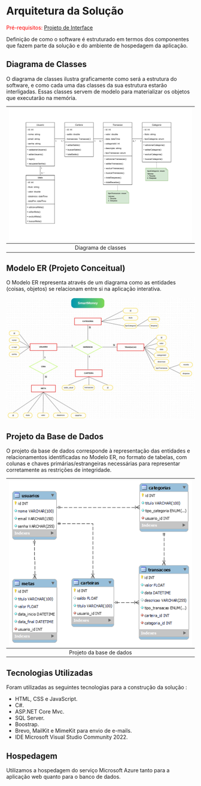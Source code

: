 # Arquitetura da Solução

<span style="color:red">Pré-requisitos: <a href="3-Projeto de Interface.md"> Projeto de Interface</a></span>

Definição de como o software é estruturado em termos dos componentes que fazem parte da solução e do ambiente de hospedagem da aplicação.

## Diagrama de Classes

O diagrama de classes ilustra graficamente como será a estrutura do software, e como cada uma das classes da sua estrutura estarão interligadas. Essas classes servem de modelo para materializar os objetos que executarão na memória.

| ![Diagrama de classes](./img/diagrama-de-classes.png) |       
| :-------------------------------------------------------------: |  
|                      Diagrama de classes           |

## Modelo ER (Projeto Conceitual)

O Modelo ER representa através de um diagrama como as entidades (coisas, objetos) se relacionam entre si na aplicação interativa.

![ModeloER](./img/ModeloER.jpeg)

## Projeto da Base de Dados

O projeto da base de dados corresponde à representação das entidades e relacionamentos identificadas no Modelo ER, no formato de tabelas, com colunas e chaves primárias/estrangeiras necessárias para representar corretamente as restrições de integridade.
 
| ![Projeto da base de dados ](./img/base-de-dados.png) |       
| :-------------------------------------------------------------: |  
|                      Projeto da base de dados           |

## Tecnologias Utilizadas

Foram utilizadas as seguintes tecnologias para a construção da solução :

- HTML, CSS e JavaScript.
- C#.
- ASP.NET Core Mvc.
- SQL Server.
- Boostrap.
- Brevo, MailKit e MimeKit para envio de e-mails.
- IDE Microsoft Visual Studio Community 2022.

<!-- Descreva aqui qual(is) tecnologias você vai usar para resolver o seu problema, ou seja, implementar a sua solução. Liste todas as tecnologias envolvidas, linguagens a serem utilizadas, serviços web, frameworks, bibliotecas, IDEs de desenvolvimento, e ferramentas. -->

<!-- Apresente também uma figura explicando como as tecnologias estão relacionadas ou como uma interação do usuário com o sistema vai ser conduzida, por onde ela passa até retornar uma resposta ao usuário. -->

## Hospedagem

Utilizamos a hospedagem do serviço Microsoft Azure tanto para a aplicação web quanto para o banco de dados.

<!-- Explique como a hospedagem e o lançamento da plataforma foi feita. -->

<!-- > **Links Úteis**:
>
> - [Website com GitHub Pages](https://pages.github.com/)
> - [Programação colaborativa com Repl.it](https://repl.it/)
> - [Getting Started with Heroku](https://devcenter.heroku.com/start)
> - [Publicando Seu Site No Heroku](http://pythonclub.com.br/publicando-seu-hello-world-no-heroku.html) -->